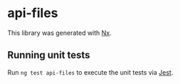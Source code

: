 # api-files

This library was generated with [Nx](https://nx.dev).

## Running unit tests

Run `ng test api-files` to execute the unit tests via [Jest](https://jestjs.io).
